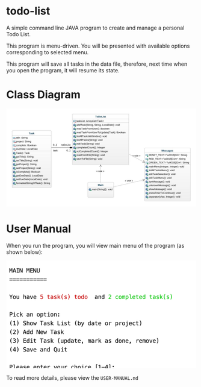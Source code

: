 # todo-list
A simple command line JAVA program to create and manage a personal Todo List. 

This program is menu-driven. You will be presented with available options corresponding to selected menu.

This program will save all tasks in the data file, therefore, next time when you open the program, it will resume its state.

# Class Diagram
![Class Diagram](ToDoList-class-diagram.jpeg)

# User Manual
When you run the program, you will view main menu of the program (as shown below):

![Main Menu](user-manual-img-01.png)

To read more details, please view the `USER-MANUAL.md`
